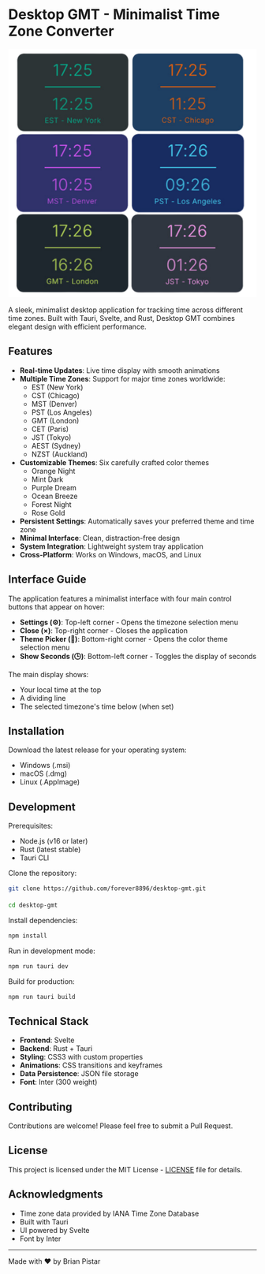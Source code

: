 # Desktop GMT - Minimalist Time Zone Converter

![Desktop GMT Preview](display.png)


A sleek, minimalist desktop application for tracking time across different time zones. Built with Tauri, Svelte, and Rust, Desktop GMT combines elegant design with efficient performance.

## Features

- **Real-time Updates**: Live time display with smooth animations
- **Multiple Time Zones**: Support for major time zones worldwide:
  - EST (New York)
  - CST (Chicago)
  - MST (Denver)
  - PST (Los Angeles)
  - GMT (London)
  - CET (Paris)
  - JST (Tokyo)
  - AEST (Sydney)
  - NZST (Auckland)
- **Customizable Themes**: Six carefully crafted color themes
  - Orange Night
  - Mint Dark
  - Purple Dream
  - Ocean Breeze
  - Forest Night
  - Rose Gold
- **Persistent Settings**: Automatically saves your preferred theme and time zone
- **Minimal Interface**: Clean, distraction-free design
- **System Integration**: Lightweight system tray application
- **Cross-Platform**: Works on Windows, macOS, and Linux

## Interface Guide

The application features a minimalist interface with four main control buttons that appear on hover:

- **Settings (⚙)**: Top-left corner - Opens the timezone selection menu
- **Close (×)**: Top-right corner - Closes the application
- **Theme Picker (🎨)**: Bottom-right corner - Opens the color theme selection menu
- **Show Seconds (🕒)**: Bottom-left corner - Toggles the display of seconds

The main display shows:
- Your local time at the top
- A dividing line
- The selected timezone's time below (when set)

## Installation

Download the latest release for your operating system:
- Windows (.msi)
- macOS (.dmg)
- Linux (.AppImage)

## Development

Prerequisites:
- Node.js (v16 or later)
- Rust (latest stable)
- Tauri CLI

Clone the repository:

``` bash
git clone https://github.com/forever8896/desktop-gmt.git

cd desktop-gmt 
```

Install dependencies:

``` bash
npm install
```

Run in development mode:

``` bash
npm run tauri dev
```

Build for production:

``` bash
npm run tauri build
```

## Technical Stack

- **Frontend**: Svelte
- **Backend**: Rust + Tauri
- **Styling**: CSS3 with custom properties
- **Animations**: CSS transitions and keyframes
- **Data Persistence**: JSON file storage
- **Font**: Inter (300 weight)

## Contributing

Contributions are welcome! Please feel free to submit a Pull Request.

## License

This project is licensed under the MIT License - [LICENSE](LICENSE) file for details.

## Acknowledgments

- Time zone data provided by IANA Time Zone Database
- Built with Tauri
- UI powered by Svelte
- Font by Inter

---

Made with ❤️ by Brian Pistar